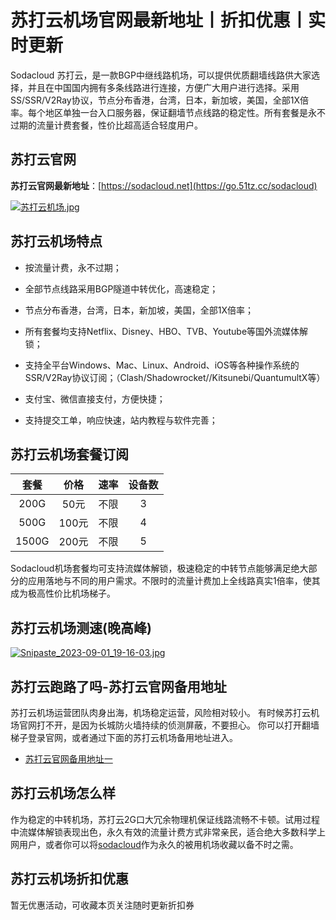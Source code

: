 # 苏打云机场官网最新地址丨折扣优惠丨实时更新
Sodacloud 苏打云，是一款BGP中继线路机场，可以提供优质翻墙线路供大家选择，并且在中国国内拥有多条线路进行连接，方便广大用户进行选择。采用SS/SSR/V2Ray协议，节点分布香港，台湾，日本，新加坡，美国，全部1X倍率。每个地区单独一台入口服务器，保证翻墙节点线路的稳定性。所有套餐是永不过期的流量计费套餐，性价比超高适合轻度用户。

## 苏打云官网
**苏打云官网最新地址**：[https://sodacloud.net](https://go.51tz.cc/sodacloud)

[![苏打云机场.jpg](https://s2.loli.net/2024/02/20/ywae2U3rYLPuOZR.jpg)](https://go.51tz.cc/sodacloud)

## 苏打云机场特点
* 按流量计费，永不过期；

* 全部节点线路采用BGP隧道中转优化，高速稳定；

* 节点分布香港，台湾，日本，新加坡，美国，全部1X倍率；

* 所有套餐均支持Netflix、Disney、HBO、TVB、Youtube等国外流媒体解锁；

* 支持全平台Windows、Mac、Linux、Android、iOS等各种操作系统的SSR/V2Ray协议订阅；（Clash/Shadowrocket//Kitsunebi/QuantumultX等）

* 支付宝、微信直接支付，方便快捷；

* 支持提交工单，响应快速，站内教程与软件完善；

## 苏打云机场套餐订阅

套餐 | 价格 | 速率 | 设备数 |         
:-: | :-:  | :-: | :-: 
200G | 50元 | 不限  | 3          
500G | 100元 | 不限 | 4       
1500G | 200元 | 不限 |  5


Sodacloud机场套餐均可支持流媒体解锁，极速稳定的中转节点能够满足绝大部分的应用落地与不同的用户需求。不限时的流量计费加上全线路真实1倍率，使其成为极高性价比机场梯子。

## 苏打云机场测速(晚高峰)
[![Snipaste_2023-09-01_19-16-03.jpg](https://s2.loli.net/2024/02/20/SI7fn6EPkyd5hm3.jpg)](https://go.51tz.cc/sodacloud)

## 苏打云跑路了吗-苏打云官网备用地址
苏打云机场运营团队肉身出海，机场稳定运营，风险相对较小。
有时候苏打云机场官网打不开，是因为长城防火墙持续的侦测屏蔽，不要担心。
你可以打开翻墙梯子登录官网，或者通过下面的苏打云机场备用地址进入。

* [苏打云官网备用地址一](https://go.51tz.cc/sodacloud)
  

## 苏打云机场怎么样
作为稳定的中转机场，苏打云2G口大冗余物理机保证线路流畅不卡顿。试用过程中流媒体解锁表现出色，永久有效的流量计费方式非常亲民，适合绝大多数科学上网用户，或者你可以将[sodacloud](https://go.51tz.cc/sodacloud)作为永久的被用机场收藏以备不时之需。

## 苏打云机场折扣优惠
暂无优惠活动，可收藏本页关注随时更新折扣券

